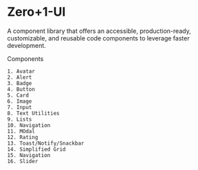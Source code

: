 # Zero+1-UI

A component library that offers an accessible, production-ready, customizable, and reusable code components to leverage faster development.

Components

    1. Avatar
    2. Alert
    3. Badge
    4. Button
    5. Card
    6. Image
    7. Input
    8. Text Utilities
    9. Lists
    10. Navigation
    11. MOdal
    12. Rating
    13. Toast/Notify/Snackbar
    14. Simplified Grid
    15. Navigation
    16. Slider
